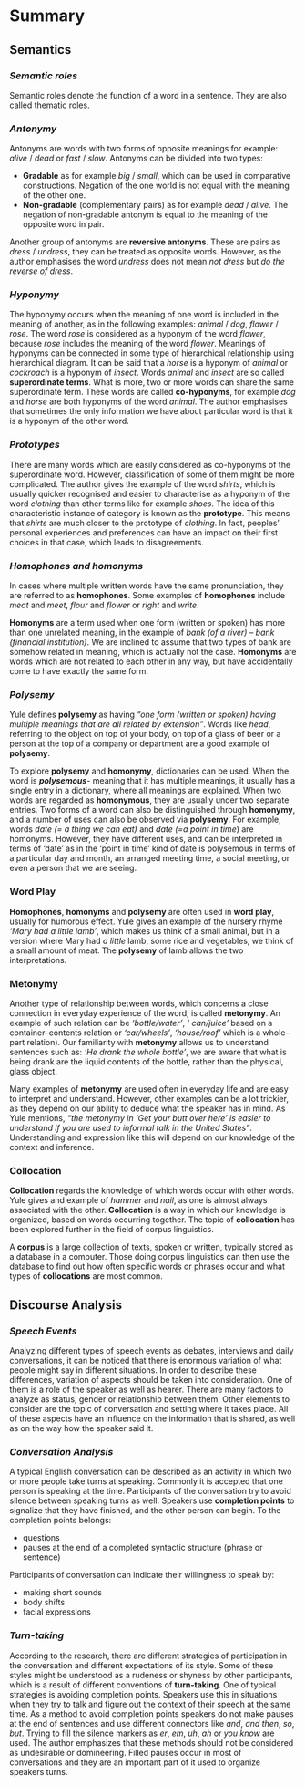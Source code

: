 # Summary
## **Semantics**

### ***Semantic roles***
Semantic roles denote the function of a word in a sentence. They are also called thematic roles.

### ***Antonymy***
Antonyms are words with two forms of opposite meanings for example: *alive* / *dead* or *fast* / *slow*. Antonyms can be divided into two types: 

-	**Gradable** as for example *big* / *small*, which can be used in comparative constructions. Negation of the one world is not equal with the meaning of the other one.
-	**Non-gradable** (complementary pairs) as for example *dead* / *alive*. The negation of non-gradable antonym is equal to the meaning of the opposite word in pair.

Another group of antonyms are **reversive antonyms**. These are pairs as *dress* / *undress*, they can be treated as opposite words. However, as the author emphasises the word *undress* does not mean *not dress* but *do the reverse of dress*.

### ***Hyponymy***
The hyponymy occurs when the meaning of one word is included in the meaning of another, as in the following examples: *animal* / *dog*, *flower* / *rose*. The word *rose* is considered as a hyponym of the word *flower*, because *rose* includes the meaning of the word *flower*. 
Meanings of hyponyms can be connected in some type of hierarchical relationship using hierarchical diagram. It can be said that a *horse* is a hyponym of *animal* or *cockroach* is a hyponym of *insect*. Words *animal* and *insect* are so called **superordinate terms**. What is more, two or more words can share the same superordinate term. These words are called **co-hyponyms**, for example *dog* and *horse* are both hyponyms of the word *animal*.
The author emphasises that sometimes the only information we have about particular word is that it is a hyponym of the other word.

### ***Prototypes***
There are many words which are easily considered as co-hyponyms of the superordinate word. However, classification of some of them might be more complicated. The author gives the example of the word *shirts*, which is usually quicker recognised and easier to characterise as a hyponym of the word *clothing* than other terms like for example *shoes*. The idea of this characteristic instance of category is known as the **prototype**. This means that *shirts* are much closer to the prototype of *clothing*. 
In fact, peoples’ personal experiences and preferences can have an impact on their first choices in that case, which leads to disagreements. 


### ***Homophones and homonyms***

 In cases where multiple written words have the same pronunciation, they are referred to as **homophones**. Some examples of **homophones** include *meat* and *meet*, *flour* and *flower* or *right* and *write*.

  **Homonyms** are a term used when one form (written or spoken) has more than one unrelated meaning, in the example of *bank (of a river)* – *bank (financial institution)*. We are inclined to assume that two types of bank are somehow related in meaning, which is actually not the case. **Homonyms** are words which are not related to each other in any way, but have accidentally come to have exactly the same form. 

### ***Polysemy***

 Yule defines **polysemy** as having *“one form (written or spoken) having multiple meanings that are all related by extension”*. Words like *head*, referring to the object on top of your body, on top of a glass of beer or a person at the top of a company or department are a good example of **polysemy**.
 
  To explore **polysemy** and **homonymy**, dictionaries can be used. When the word is ***polysemous***- meaning that it has multiple meanings, it usually has a single entry in a dictionary, where all meanings are explained. When two words are regarded as **homonymous**, they are usually under two separate entries. Two forms of a word can also be distinguished through **homonymy**, and a number of uses can also be observed via **polysemy**. For example, words *date (= a thing we can eat)* and *date (=a point in time*) are homonyms. However, they have different uses, and can be interpreted in terms of  ‘date’ as in the ‘point in time’ kind of date is polysemous in terms of a particular day and month, an arranged meeting time, a social meeting, or even a person that we are seeing.

### Word Play

**Homophones**, **homonyms** and **polysemy** are often used in **word play**, usually for humorous effect. Yule gives an example of the nursery rhyme *‘Mary had a little lamb’*, which makes us think of a small animal, but in a version where Mary had *a little* lamb, some rice and vegetables, we think of a small amount of meat. The **polysemy** of lamb allows the two interpretations. 

### Metonymy

Another type of relationship between words, which concerns a close connection in everyday experience of the word, is called **metonymy**. An example of such relation can be *‘bottle/water’*, *‘ can/juice’* based on a container–contents relation or *‘car/wheels’*, *‘house/roof’* which is a whole–part relation). Our familiarity with **metonymy** allows us to understand sentences such as: *‘He drank the whole bottle’*, we are aware that what is being drank are the liquid contents of the bottle, rather than the physical, glass object.

Many examples of **metonymy** are used often in everyday life and are easy to interpret and understand. However, other examples can be a lot trickier, as they depend on our ability to deduce what the speaker has in mind. As Yule mentions, *“the metonymy in ‘Get your butt over here’ is easier to understand if you are used to informal talk in the United States”*. Understanding and expression like this will depend on our knowledge of the context and inference.  

### Collocation

**Collocation** regards the knowledge of which words occur with other words. Yule gives and example of *hammer* and *nail*, as one is almost always associated with the other. **Collocation** is a way in which our knowledge is organized, based on words occurring together. The topic of **collocation** has been explored further in the field of corpus linguistics. 

A **corpus** is a large collection of texts, spoken or written, typically stored as a database in a computer. Those doing corpus linguistics can then use the database to find out how often specific words or phrases occur and what types of **collocations** are most common. 

##  **Discourse Analysis**

### ***Speech Events***
Analyzing different types of speech events as debates, interviews and daily conversations, it can be noticed that there is enormous variation of what people might say in different situations. 
In order to describe these differences, variation of aspects should be taken into consideration. One of them is a role of the speaker as well as hearer. There are many factors to analyze as status, gender or relationship between them. Other elements to consider are the topic of conversation and setting where it takes place. All of these aspects have an influence on the information that is shared, as well as on the way how the speaker said it. 

### ***Conversation Analysis***
A typical English conversation can be described as an activity in which two or more people take turns at speaking. Commonly it is accepted that one person is speaking at the time. Participants of the conversation try to avoid silence between speaking turns as well.
Speakers use **completion points** to signalize that they have finished, and the other person can begin. To the completion points belongs:
-   questions
-   pauses at the end of a completed syntactic structure (phrase or sentence)

Participants of conversation can indicate their willingness to speak by:
-   making short sounds
-   body shifts
-   facial expressions

### ***Turn-taking***
According to the research, there are different strategies of participation in the conversation and different expectations of its style. Some of these styles might be understood as a rudeness or shyness by other participants, which is a result of different conventions of **turn-taking**.
One of typical strategies is avoiding completion points. Speakers use this in situations when they try to talk and figure out the context of their speech at the same time. As a method to avoid completion points speakers do not make pauses at the end of sentences and use different connectors like *and*, *and then*, *so*, *but*. Trying to fill the silence markers as *er*, *em*, *uh*, *ah* or *you know* are used. 
The author emphasizes that these methods should not be considered as undesirable or domineering. Filled pauses occur in most of conversations and they are an important part of it used to organize speakers turns.
